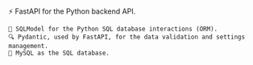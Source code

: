 ⚡ FastAPI for the Python backend API.

    🧰 SQLModel for the Python SQL database interactions (ORM).
    🔍 Pydantic, used by FastAPI, for the data validation and settings management.
    💾 MySQL as the SQL database.
